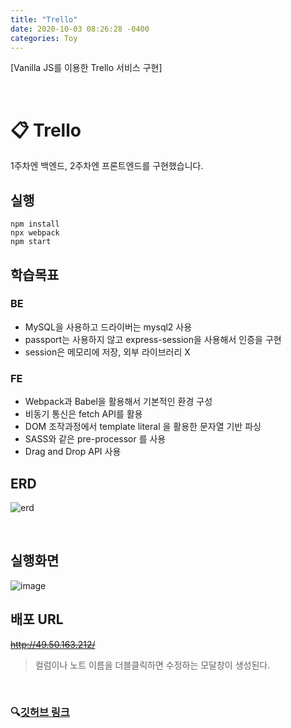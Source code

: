 ```yaml
---
title: "Trello"
date: 2020-10-03 08:26:28 -0400
categories: Toy
---
```

[Vanilla JS를 이용한 Trello 서비스 구현]



<br>



# 📋 Trello

1주차엔 백엔드, 2주차엔 프론트엔드를 구현했습니다.

## 실행

```
npm install
npx webpack
npm start
```



## 학습목표
### BE
- MySQL을 사용하고 드라이버는 mysql2 사용
- passport는 사용하지 않고 express-session을 사용해서 인증을 구현
- session은 메모리에 저장, 외부 라이브러리 X



### FE

- Webpack과 Babel을 활용해서 기본적인 환경 구성
- 비동기 통신은 fetch API를 활용
- DOM 조작과정에서 template literal 을 활용한 문자열 기반 파싱
- SASS와 같은 pre-processor 를 사용
- Drag and Drop API 사용



## ERD

![erd](https://user-images.githubusercontent.com/7006837/95014334-12bf3200-0681-11eb-95ee-232082d3ff50.PNG)



<br>



## 실행화면

![image](https://user-images.githubusercontent.com/7006837/94221607-6b2a5d00-ff26-11ea-9b78-aff6da314b5f.png)

## 배포 URL

~~http://49.50.163.212/~~

> 컬럼이나 노트 이름을 더블클릭하면 수정하는 모달창이 생성된다.

<br>

### 🔍[깃허브 링크](https://github.com/Songwonseok/VanillaJS-Trello)